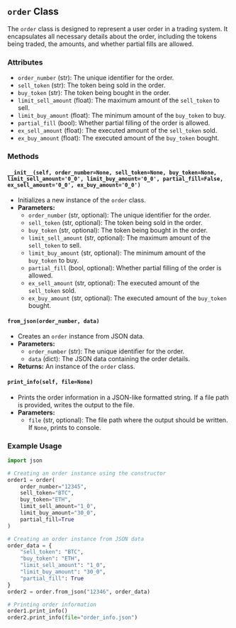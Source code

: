 ## `order` Class

The `order` class is designed to represent a user order in a trading system. It encapsulates all necessary details about the order, including the tokens being traded, the amounts, and whether partial fills are allowed.

### Attributes

- `order_number` (str): The unique identifier for the order.
- `sell_token` (str): The token being sold in the order.
- `buy_token` (str): The token being bought in the order.
- `limit_sell_amount` (float): The maximum amount of the `sell_token` to sell.
- `limit_buy_amount` (float): The minimum amount of the `buy_token` to buy.
- `partial_fill` (bool): Whether partial filling of the order is allowed.
- `ex_sell_amount` (float): The executed amount of the `sell_token` sold.
- `ex_buy_amount` (float): The executed amount of the `buy_token` bought.

### Methods

#### `__init__(self, order_number=None, sell_token=None, buy_token=None, limit_sell_amount='0_0', limit_buy_amount='0_0', partial_fill=False, ex_sell_amount='0_0', ex_buy_amount='0_0')`
  - Initializes a new instance of the `order` class.
  - **Parameters:**
    - `order_number` (str, optional): The unique identifier for the order.
    - `sell_token` (str, optional): The token being sold in the order.
    - `buy_token` (str, optional): The token being bought in the order.
    - `limit_sell_amount` (str, optional): The maximum amount of the `sell_token` to sell.
    - `limit_buy_amount` (str, optional): The minimum amount of the `buy_token` to buy.
    - `partial_fill` (bool, optional): Whether partial filling of the order is allowed.
    - `ex_sell_amount` (str, optional): The executed amount of the `sell_token` sold.
    - `ex_buy_amount` (str, optional): The executed amount of the `buy_token` bought.

#### `from_json(order_number, data)`
  - Creates an `order` instance from JSON data.
  - **Parameters:**
    - `order_number` (str): The unique identifier for the order.
    - `data` (dict): The JSON data containing the order details.
  - **Returns:** An instance of the `order` class.

#### `print_info(self, file=None)`
  - Prints the order information in a JSON-like formatted string. If a file path is provided, writes the output to the file.
  - **Parameters:**
    - `file` (str, optional): The file path where the output should be written. If `None`, prints to console.

### Example Usage

```python
import json

# Creating an order instance using the constructor
order1 = order(
    order_number="12345",
    sell_token="BTC",
    buy_token="ETH",
    limit_sell_amount="1_0",
    limit_buy_amount="30_0",
    partial_fill=True
)

# Creating an order instance from JSON data
order_data = {
    "sell_token": "BTC",
    "buy_token": "ETH",
    "limit_sell_amount": "1_0",
    "limit_buy_amount": "30_0",
    "partial_fill": True
}
order2 = order.from_json("12346", order_data)

# Printing order information
order1.print_info()
order2.print_info(file="order_info.json")
```
